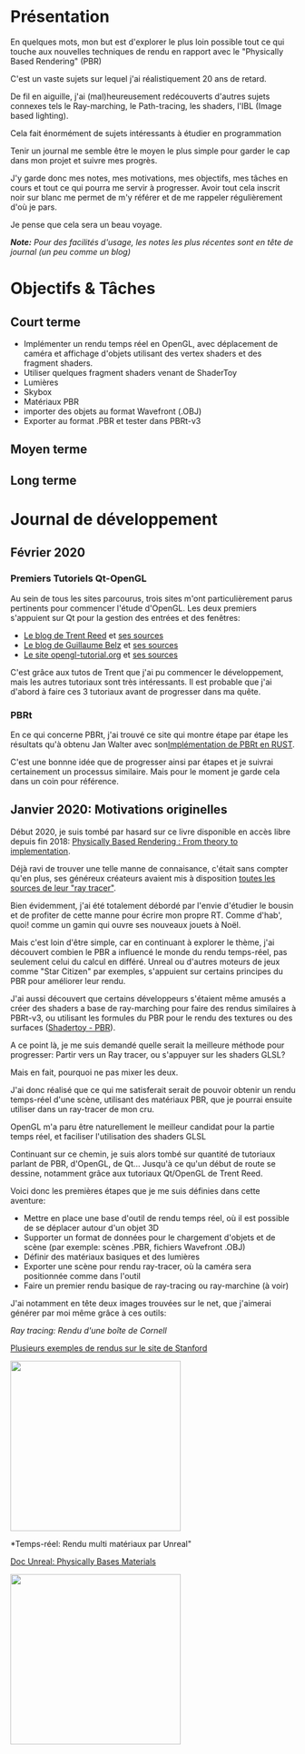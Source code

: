 # Présentation

En quelques mots, mon but est d'explorer le plus loin possible tout ce qui touche aux nouvelles techniques de rendu en rapport avec le "Physically Based Rendering" (PBR)

C'est un vaste sujets sur lequel j'ai réalistiquement 20 ans de retard.

De fil en aiguille, j'ai (mal)heureusement redécouverts d'autres sujets connexes tels le Ray-marching, le Path-tracing, les shaders, l'IBL (Image based lighting).

Cela fait énormément de sujets intéressants à étudier en programmation

Tenir un journal me semble être le moyen le plus simple pour garder le cap dans mon projet et suivre mes progrès. 

J'y garde donc mes notes, mes motivations, mes objectifs, mes tâches en cours et tout ce qui pourra me servir à progresser. 
Avoir tout cela inscrit noir sur blanc me permet de m'y référer et de me rappeler régulièrement d'où je pars.

Je pense que cela sera un beau voyage.

***Note:** Pour des facilités d'usage, les notes les plus récentes sont en tête de journal (un peu comme un blog)*

# Objectifs & Tâches
## Court terme

 - Implémenter un rendu temps réel en OpenGL, avec déplacement de caméra et affichage d'objets utilisant des vertex shaders et des fragment shaders.
 - Utiliser quelques fragment shaders venant de ShaderToy
 - Lumières
 - Skybox
 - Matériaux PBR
 - importer des objets au format Wavefront (.OBJ)
 - Exporter au format .PBR et tester dans PBRt-v3
 

## Moyen terme
## Long terme

# Journal de développement
## Février 2020
### Premiers Tutoriels Qt-OpenGL
Au sein de tous les sites parcourus, trois sites m'ont particulièrement parus pertinents pour commencer l'étude d'OpenGL. Les deux premiers s'appuient sur Qt pour la gestion des entrées et des fenêtres:

 - [Le blog de Trent Reed](https://www.trentreed.net/topics/opengl/) et [ses sources](https://github.com/TReed0803/QtOpenGL/tree/tutorial-series)
 - [Le blog de Guillaume Belz](http://guillaume.belz.free.fr/doku.php?id=start#articles_opengl) et [ses sources](https://github.com/GuillaumeBelz/qt-opengl)
 - [Le site opengl-tutorial.org](http://www.opengl-tutorial.org/) et [ses sources](https://github.com/opengl-tutorials/ogl)
 
 C'est grâce aux tutos de Trent que j'ai pu commencer le développement, mais les autres tutoriaux sont très intéressants. Il est probable que j'ai d'abord à faire ces 3 tutoriaux avant de progresser dans ma quête.
 
 ### PBRt
 En ce qui concerne PBRt, j'ai trouvé ce site qui montre étape par étape les résultats qu'à obtenu Jan Walter avec son[Implémentation de PBRt en RUST](https://www.janwalter.org/jekyll/rendering/pbrt/rust/2017/05/08/pbrt-rust-v0_1_0.html). 
 
 C'est une bonnne idée que de progresser ainsi par étapes et je suivrai certainement un processus similaire. Mais pour le moment je garde cela dans un coin pour référence.

## Janvier 2020: Motivations originelles

Début 2020, je suis tombé par hasard sur ce livre disponible en accès libre depuis fin 2018: 
[Physically Based Rendering : From theory to implementation](http://www.pbr-book.org/3ed-2018/contents.html). 

Déjà ravi de trouver une telle manne de connaisance, c'était sans compter qu'en plus, ses généreux créateurs 
avaient mis à disposition [toutes les sources de leur "ray tracer"](https://github.com/mmp/pbrt-v3).

Bien évidemment, j'ai été totalement débordé par l'envie d'étudier le bousin et de profiter de cette manne pour
écrire mon propre RT. Comme d'hab', quoi! comme un gamin qui ouvre ses nouveaux jouets à Noël.

Mais c'est loin d'être simple, car en continuant à explorer le thème, j'ai découvert combien le PBR a influencé le
monde du rendu temps-réel, pas seulement celui du calcul en différé. Unreal ou d'autres moteurs de jeux comme "Star
Citizen" par exemples, s'appuient sur certains principes du PBR pour améliorer leur rendu.

J'ai aussi découvert que certains développeurs s'étaient même amusés a créer des shaders a base de ray-marching 
pour faire des rendus similaires à PBRt-v3, ou utilisant les formules du PBR pour le rendu des textures ou des 
surfaces ([Shadertoy - PBR](https://www.shadertoy.com/results?query=tag%3Dpbr)). 

A ce point là, je me suis demandé quelle serait la meilleure méthode pour progresser: Partir vers un Ray tracer, 
ou s'appuyer sur les shaders GLSL?

Mais en fait, pourquoi ne pas mixer les deux. 

J'ai donc réalisé que ce qui me satisferait serait de pouvoir obtenir un rendu temps-réel d'une scène, utilisant 
des matériaux PBR, que je pourrai ensuite utiliser dans un ray-tracer de mon cru.

OpenGL m'a paru être naturellement le meilleur candidat pour la partie temps réel, et faciliser l'utilisation 
des shaders GLSL

Continuant sur ce chemin, je suis alors tombé sur quantité de tutoriaux parlant de PBR, d'OpenGL, de Qt... Jusqu'à 
ce qu'un début de route se dessine, notamment grâce aux tutoriaux Qt/OpenGL de Trent Reed.

Voici donc les premières étapes que je me suis définies dans cette aventure:

 - Mettre en place une base d'outil de rendu temps réel, où il est possible de se déplacer autour d'un objet 3D
 - Supporter un format de données pour le chargement d'objets et de scène (par exemple: scènes .PBR, fichiers Wavefront .OBJ)
 - Définir des matériaux basiques et des lumières
 - Exporter une scène pour rendu ray-tracer, où la caméra sera positionnée comme dans l'outil
 - Faire un premier rendu basique de ray-tracing ou ray-marchine (à voir)
 
 J'ai notamment en tête deux images trouvées sur le net, que j'aimerai générer par moi même grâce à ces outils:
 
 *Ray tracing: Rendu d'une boîte de Cornell*
 
[Plusieurs exemples de rendus sur le site de Stanford](https://graphics.stanford.edu/~henrik/images/cbox.html)
 
<img src="https://graphics.stanford.edu/~henrik/images/imgs/cbox_pathtracing.jpg" width="300">
 
 *Temps-réel: Rendu multi matériaux par Unreal"

[Doc Unreal: Physically Bases Materials](https://docs.unrealengine.com/en-US/Engine/Rendering/Materials/PhysicallyBased/index.html)

<img src="https://docs.unrealengine.com/Images/Engine/Rendering/Materials/PhysicallyBased/measured_materials.png" width="300">
